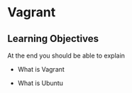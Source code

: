 # Vagrant

## Learning Objectives

At the end you should be able to explain

* What is Vagrant

* What is Ubuntu
